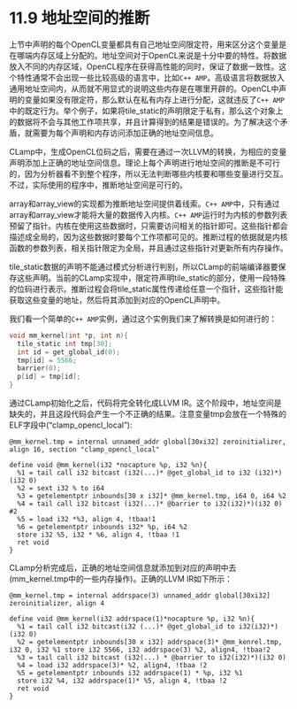 # 11.9 地址空间的推断

上节中声明的每个OpenCL变量都具有自己地址空间限定符，用来区分这个变量是在哪端内存区域上分配的。地址空间对于OpenCL来说是十分中要的特性。将数据放入不同的内存区域，OpenCL程序在获得高性能的同时，保证了数据一致性。这个特性通常不会出现一些比较高级的语言中，比如`C++ AMP`。高级语言将数据放入通用地址空间内，从而就不用显式的说明这些内存是在哪里开辟的。OpenCL中声明的变量如果没有限定符，那么默认在私有内存上进行分配，这就违反了`C++ AMP`中的既定行为。举个例子，如果将tile_static的声明限定于私有，那么这个对象上的数据将不会与其他工作项共享，并且计算得到的结果是错误的。为了解决这个矛盾，就需要为每个声明和内存访问添加正确的地址空间信息。

CLamp中，生成OpenCL位码之后，需要在通过一次LLVM的转换，为相应的变量声明添加上正确的地址空间信息。理论上每个声明进行地址空间的推断是不可行的，因为分析器看不到整个程序，所以无法判断哪些内核要和哪些变量进行交互。不过，实际使用的程序中，推断地址空间是可行的。

array和array_view的实现都为推断地址空间提供着线索。`C++ AMP`中，只有通过array和array_view才能将大量的数据传入内核。`C++ AMP`运行时为内核的参数列表预留了指针。内核在使用这些数据时，只需要访问相关的指针即可。这些指针都会描述成全局的，因为这些数据时要每个工作项都可见的。推断过程的依据就是内核函数的参数列表，相关指针限定为全局，并且通过这些指针对更新所有内存操作。

tile_static数据的声明不能通过模式分析进行判别，所以CLamp的前端编译器要保存这些声明。当前的CLamp实现中，限定符声明tile_static的部分，使用一段特殊的位码进行表示。推断过程会将tile_static属性传递给任意一个指针，这些指针能获取这些变量的地址，然后将其添加到对应的OpenCL声明中。

我们看一个简单的`C++ AMP`实例，通过这个实例我们来了解转换是如何进行的：

```c++
void mm_kernel(int *p, int n){
  tile_static int tmp[30];
  int id = get_global_id(0);
  tmp[id] = 5566;
  barrier(0);
  p[id] = tmp[id];
}
```

通过CLamp初始化之后，代码将完全转化成LLVM IR。这个阶段中，地址空间是缺失的，并且这段代码会产生一个不正确的结果。注意变量tmp会放在一个特殊的ELF字段中(“clamp_opencl_local”):

```
@mm_kernel.tmp = internal unnamed_addr global[30xi32] zeroinitializer, align 16, section "clamp_opencl_local"

define void @mm_kernel(i32 *nocapture %p, i32 %n){
  %1 = tail call i32 bitcast (i32(...)* @get_global_id to i32 (i32)*)(i32 0)
  %2 = sext i32 % to i64
  %3 = getelementptr inbounds[30 x i32]* @mm_kernel.tmp, i64 0, i64 %2
  %4 = tail call i32 bitcast (i32(...)* @barrier to i32(i32)*)(i32 0) #2
  %5 = load i32 *%3, align 4, !tbaa!1
  %6 = getelementptr inbounds i32* %p, i64 %2
  store i32 %5, i32 * %6, align 4, !tbaa !1
  ret void
}
```

CLamp分析完成后，正确的地址空间信息就添加到对应的声明中去(mm_kernel.tmp中的一些内存操作)。正确的LLVM IR如下所示：

```
@mm_kernel.tmp = internal addrspace(3) unnamed_addr global[30xi32] zeroinitializer, align 4

define void @mm_kernel(i32 addrspace(1)*nocapture %p, i32 %n){
  %1 = tail call i32 bitcast(i32 (...)* @get_global_id to i32(i32)*)(i32 0)
  %2 = getelementptr inbounds[30 x i32] addrspace(3)* @mm_kenrel.tmp, i32 0, i32 %1 store i32 5566, i32 addrspace(3) %2, align4, !tbaa!2
  %3 = tail call i32 bitcast (i32(...) * @barrier to i32(i32)*)(i32 0)
  %4 = load i32 addrspace(3)* %2, align4, !tbaa !2
  %5 = getelementptr inbounds i32 addrspace(1) * %p, i32 %1
  store i32 %4, i32 addrspace(1)* %5, align 4, !tbaa !2
  ret void
}
```


